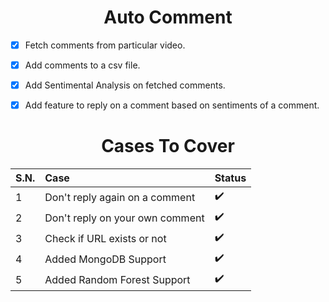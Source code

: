 <h1 align="center">Auto Comment</h1>

- [x] Fetch comments from particular video.
- [x] Add comments to a csv file.
- [x] Add Sentimental Analysis on fetched comments.
- [x] Add feature to reply on a comment based on sentiments of a comment.


<h1 align="center">Cases To Cover</h1>

S.N. |Case | Status | 
:------------ | :-------------| :-------------| 
1| Don't reply again on a comment  | :heavy_check_mark: |
2| Don't reply on your own comment | :heavy_check_mark: | 
3| Check if URL exists or not | :heavy_check_mark: | 
4| Added MongoDB Support | :heavy_check_mark: |  
5| Added Random Forest Support | :heavy_check_mark: |  
